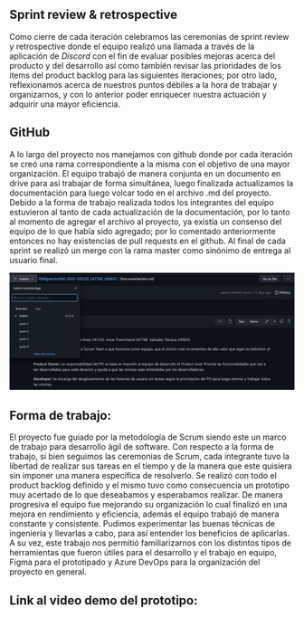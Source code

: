 ## Sprint review & retrospective

Como cierre de cada iteración celebramos las ceremonias de sprint review y retrospective donde el equipo realizó una llamada a través de la aplicación de _Discord_ con el fin de evaluar posibles mejoras acerca del producto y del desarrollo así como también revisar las prioridades de los items del product backlog para las siguientes iteraciones; por otro lado, reflexionamos acerca de nuestros puntos débiles a la hora de trabajar y organizarnos, y con lo anterior poder enriquecer nuestra actuación y adquirir una mayor eficiencia.

## GitHub

A lo largo del proyecto nos manejamos con github donde por cada iteración se creó una rama correspondiente a la misma con el objetivo de una mayor organización. El equipo trabajó de manera conjunta en un documento en drive para así trabajar de forma simultánea, luego finalizada actualizamos la documentación para luego volcar todo en el archivo .md del proyecto. 
Debido a la forma de trabajo realizada todos los integrantes del equipo estuvieron al tanto de cada actualización de la documentación, por lo tanto al momento de agregar el archivo al proyecto, ya existía un consenso del equipo de lo que había sido agregado; por lo comentado anteriormente entonces no hay existencias de pull requests en el github.
Al final de cada sprint se realizó un merge con la rama master como sinónimo de entrega al usuario final.

<img src="images/branches.png">

## Forma de trabajo:

El proyecto fue guiado por la metodología de Scrum siendo este un marco de trabajo para desarrollo ágil de software. Con respecto a la forma de trabajo, si bien seguimos las ceremonias de Scrum, cada integrante tuvo la libertad de realizar sus tareas en el tiempo y de la manera que este quisiera sin imponer una manera específica de resolverlo.
Se realizó con todo el product backlog definido y el mismo tuvo como consecuencia un prototipo muy acertado de lo que deseabamos y esperabamos realizar. De manera progresiva el equipo fue mejorando su organización lo cual finalizó en una mejora en rendimiento y eficiencia, además el equipo trabajó de manera constante y consistente. Pudimos experimentar las buenas técnicas de ingeniería y llevarlas a cabo, para así entender los beneficios de aplicarlas.
A su vez, este trabajo nos permitió familiarizarnos con los distintos tipos de herramientas que fueron útiles para el desarrollo y el trabajo en equipo, Figma para el prototipado y Azure DevOps para la organización del proyecto en general.

## Link al video demo del prototipo:


